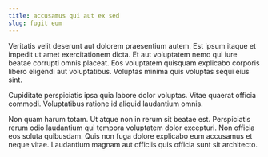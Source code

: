 ```yaml
---
title: accusamus qui aut ex sed
slug: fugit eum
---
```


Veritatis velit deserunt aut dolorem praesentium autem. Est ipsum itaque et impedit ut amet exercitationem dicta. Et aut voluptatem nemo qui iure beatae corrupti omnis placeat. Eos voluptatem quisquam explicabo corporis libero eligendi aut voluptatibus. Voluptas minima quis voluptas sequi eius sint.

Cupiditate perspiciatis ipsa quia labore dolor voluptas. Vitae quaerat officia commodi. Voluptatibus ratione id aliquid laudantium omnis.

Non quam harum totam. Ut atque non in rerum sit beatae est. Perspiciatis rerum odio laudantium qui tempora voluptatem dolor excepturi. Non officia eos soluta quibusdam. Quis non fuga dolore explicabo eum accusamus et neque vitae. Laudantium magnam aut officiis quis officia sunt sit architecto.
